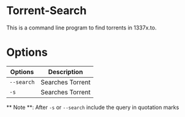 # Torrent-Search
This is a command line program to find torrents in 1337x.to.

# Options

|  Options     | Description            |
| ------------- | -------------          |
| `--search`    | Searches Torrent       |
| `-s`          | Searches Torrent       |

** Note **: After `-s` or `--search` include the query in quotation marks
